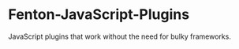 Fenton-JavaScript-Plugins
=========================

JavaScript plugins that work without the need for bulky frameworks.